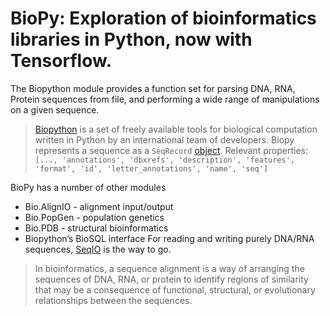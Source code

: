 # BioPy: Exploration of bioinformatics libraries in Python, now with Tensorflow.

The Biopython module provides a function set for parsing DNA, RNA, Protein sequences from file, and performing a wide range of manipulations on a given sequence.
> [Biopython](https://biopython.org/) is a set of freely available tools for biological computation written in Python by an international team of developers.
Biopy represents a sequence as a `SeqRecord` [object](https://biopython.org/wiki/SeqRecord).
Relevant properties:
>`[..., 'annotations', 'dbxrefs', 'description', 'features', 'format', 'id', 'letter_annotations', 'name', 'seq']`

BioPy has a number of other modules
- Bio.AlignIO - alignment input/output 
- Bio.PopGen - population genetics
- Bio.PDB - structural bioinformatics
- Biopython’s BioSQL interface
For reading and writing purely DNA/RNA sequences, [SeqIO](https://biopython.org/wiki/SeqIO) is the way to go.



> In bioinformatics, a sequence alignment is a way of arranging the sequences of DNA, RNA, or protein
>to identify regions of similarity that may be a consequence of functional, structural, or evolutionary relationships between the sequences.
